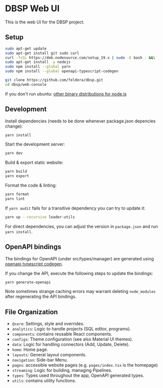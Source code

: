 # DBSP Web UI

This is the web UI for the DBSP project.

## Setup

```bash
sudo apt-get update
sudo apt-get install git sudo curl
curl -fsSL https://deb.nodesource.com/setup_19.x | sudo -E bash - &&\
sudo apt-get install -y nodejs
sudo npm install --global yarn
sudo npm install --global openapi-typescript-codegen

git clone https://github.com/feldera/dbsp.git
cd dbsp/web-console
```

If you don't run ubuntu: [other binary distributions for node.js](https://github.com/nodesource/distributions)

## Development

Install dependencies (needs to be done whenever package.json depencies change):

```bash
yarn install
```

Start the development server:

```bash
yarn dev
```

Build & export static website:

```bash
yarn build
yarn export
```

Format the code & linting:

```bash
yarn format
yarn lint
```

If `yarn audit` fails for a transitive dependency you can try to update it:

```bash
yarn up --recursive loader-utils
```

For direct dependencies, you can adjust the version in `package.json`
and run `yarn install`.

## OpenAPI bindings

The bindings for OpenAPI (under src/types/manager) are generated using
[openapi typescript codegen](https://www.npmjs.com/package/openapi-typescript-codegen).

If you change the API, execute the following steps to update the bindings:

```bash
yarn generate-openapi
```

Note sometimes strange caching errors may warrant deleting `node_modules` after
regenerating the API bindings.

## File Organization

- `@core`: Settings, style and overrides.
- `analytics`: Logic to handle projects (SQL editor, programs).
- `components`: contains reusable React components.
- `configs`: Theme configuration (see also Material UI themes).
- `data`: Logic for handling connectors (Add, Update, Delete).
- `home`: Home page.
- `layouts`: General layout components.
- `navigation`: Side-bar Menu.
- `pages`: accessible website pages (e.g. `pages/index.tsx` is the homepage)
- `streaming`: Logic for building, managing Pipelines.
- `types`: Types used throughout the app, OpenAPI generated types.
- `utils`: contains utility functions.
